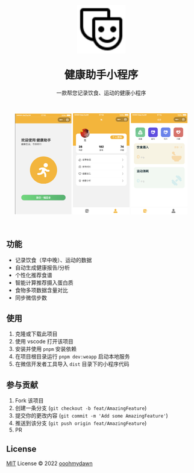 <h1 align="center"><p align="center"><a href="https://sesine.com/mina" target="_blank"><img src="./static/CarbonTheater.svg" width="128" hegiht="128" alt="logo"></a></p>健康助手小程序 </h1>
<p align="center">一款帮您记录饮食、运动的健康小程序</p>
<br/>
<p align='center'>
<img src='./static/firstPage.png' width='150'/>
<img src='./static/home.png' width='150'/>
<img src='./static/record.png' width='150'/>
</p>
<br/>

## 功能

- 记录饮食（早中晚）、运动的数据
- 自动生成健康报告/分析
- 个性化推荐食谱
- 智能计算推荐摄入蛋白质
- 食物多项数据含量对比
- 同步微信步数

## 使用

1. 克隆或下载此项目
2. 使用 vscode 打开该项目
3. 安装并使用 `pnpm` 安装依赖
4. 在项目根目录运行 `pnpm dev:weapp` 启动本地服务
5. 在微信开发者工具导入 `dist` 目录下的小程序代码

## 参与贡献

1. Fork 该项目
2. 创建一条分支 (`git checkout -b feat/AmazingFeature`)
3. 提交你的更改内容 (`git commit -m 'Add some AmazingFeature'`)
4. 推送到该分支 (`git push origin feat/AmazingFeature`)
5. PR

## License

[MIT](./LICENSE) License © 2022 [ooohmydawn](https://github.com/ooohmydawn)
